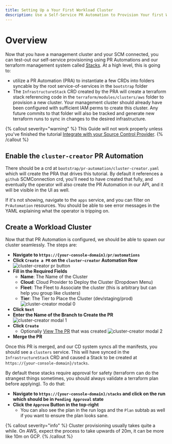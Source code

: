 ```yaml
---
title: Setting Up a Your First Workload Cluster
description: Use a Self-Service PR Automation to Provision Your first Workload Cluster
---
```


# Overview

Now that you have a management cluster and your SCM connected, you can test-out our self-service provisioning using PR Automations and our terraform management system called [Stacks](/stacks/overview).  At a high level, this is going to:

* utilize a PR Automation (PRA) to instantiate a few CRDs into folders syncable by the root service-of-services in the `bootstrap` folder
* The `InfrastructureStack` CRD created by the PRA will create a terraform stack referencing code in the `terraform/modules/clusters/aws` folder to provision a new cluster.  Your management cluster should already have been configured with sufficient IAM perms to create this cluster.  Any future commits to that folder will also be tracked and generate new terraform runs to sync in changes to the desired infrastructure.

{% callout severity="warning" %}
This Guide will not work properly unless you've finished the tutorial [Integrate with your Source Control Provider](/how-to/set-up/scm-connection).
{% /callout %}

## Enable the `cluster-creator` PR Automation

There should be a crd at `bootstrap/pr-automation/cluster-creator.yaml` which will create the PRA that drives this tutorial.  By default it references a `github` SCMConnection crd, you'll need to have created that fully, and eventually the operator will also create the PR Automation in our API, and it will be visible in the UI as well.

If it's not showing, navigate to the `apps` service, and you can filter on `PrAutomation` resources.  You should be able to see error messages in the YAML explaining what the operator is tripping on.

## **Create a Workload Cluster** 

Now that that PR Automation is configured, we should be able to spawn our cluster seamlessly.  The steps are:

* **Navigate to `https://{your-console-domain}/pr/automations`**  
* **Click `Create a PR` on the `cluster-creator` Automation Row**  
![cluster-creator pr button](/images/how-to/cluster-creator-obj.png)
* **Fill in the Required Fields**  
  * **Name**: The Name of the Cluster
  * **Cloud**: Cloud Provider to Deploy the Cluster (Dropdown Menu)
  * **Fleet**: The Fleet to Associate the cluster (this is arbitrary but can help you group like clusters)
  * **Tier**: The Tier to Place the Cluster (dev/staging/prod)
![cluster-creator modal 0](/images/how-to/cluster-creator-modal-0.png)
* **Click `Next`**
* **Enter the Name of the Branch to Create the PR**
![cluster-creator modal 1](/images/how-to/cluster-creator-modal-1.png)
* **Click `Create`**
  * Optionally [View The PR](https://github.com/pluralsh/plrl-how-to/pull/1) that was created
![cluster-creator modal 2](/images/how-to/cluster-creator-modal-2.png)
* **Merge the PR**

Once this PR is merged, and our CD system syncs all the manifests, you should see a `clusters` service.  This will have synced in the `InfrastructureStack` CRD and caused a Stack to be created at `https://{your-console-domain}/stacks`.

By default these stacks require approval for safety (terraform can do the strangest things sometimes, you should always validate a terraform plan before applying).  To do that:

* **Navigate to `https://{your-console-domain}/stacks` and click on the run which should be in `Pending Approval` state**
* **Click the `Approve` Button in the top-right**
  * You can also see the plan in the run logs and the `Plan` subtab as well if you want to ensure the plan looks sane.


{% callout severity="info" %}
Cluster provisioning usually takes quite a while.  On AWS, expect the process to take upwards of 20m, it can be more like 10m on GCP.
{% /callout %}